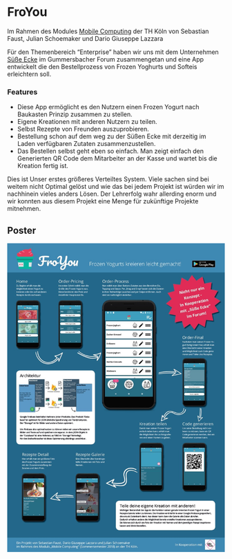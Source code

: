 # FroYou

Im Rahmen des Modules [Mobile Computing](https://wiki.moxd.io/display/WPFMoCoSS18/WPF+Mobile+Computing+SS2018+Home) der TH Köln von Sebastian Faust, Julian Schoemaker und Dario Giuseppe Lazzara

Für den Themenbereich “Enterprise” haben wir uns mit dem Unternehmen [Süße Ecke](https://www.forum-gummersbach.info/shop/sascha-stange/) im Gummersbacher Forum zusammengetan und eine App entwickelt die den Bestellprozess von Frozen Yoghurts und Softeis erleichtern soll.

### Features

- Diese App ermöglicht es den Nutzern einen Frozen Yogurt nach Baukasten Prinzip zusammen zu stellen.
- Eigene Kreationen mit anderen Nutzern zu teilen.
- Selbst Rezepte von Freunden auszuprobieren. 
- Bestellung schon auf dem weg zu der Süßen Ecke mit derzeitig im Laden verfügbaren Zutaten zusammenzustellen. 
- Das Bestellen selbst geht eben so einfach. Man zeigt einfach den Generierten QR Code dem Mitarbeiter an der Kasse und wartet bis die Kreation fertig ist.

Dies ist Unser erstes größeres Verteiltes System. Viele sachen sind bei weitem nicht Optimal gelöst und wie das bei jedem Projekt ist würden wir im nachhinein vieles anders Lösen.
Der Lehrerfolg wahr allerding enorm und wir konnten aus diesem Projekt eine Menge für zukünftige Projekte mitnehmen.

## Poster

![FroYou Poster 28.06.2018](Material/Poster/froYou_poster.jpg)
